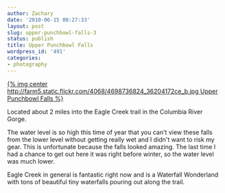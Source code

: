 ```yaml
---
author: Zachary
date: '2010-06-15 00:27:33'
layout: post
slug: upper-punchbowl-falls-3
status: publish
title: Upper Punchbowl Falls
wordpress_id: '491'
categories:
- photography
---
```


[{% img center http://farm5.static.flickr.com/4068/4698736824_36204172ce_b.jpg Upper Punchbowl Falls %}](http://www.flickr.com/photos/zacharyz/4698736824/)


Located about 2 miles into the Eagle Creek trail in the Columbia River Gorge.

  
The water level is so high this time of year that you can't view these falls
from the lower level without getting really wet and I didn't want to risk my
gear. This is unfortunate because the falls looked amazing. The last time I
had a chance to get out here it was right before winter, so the water level
was much lower.

  
Eagle Creek in general is fantastic right now and is a Waterfall Wonderland
with tons of beautiful tiny waterfalls pouring out along the trail.

